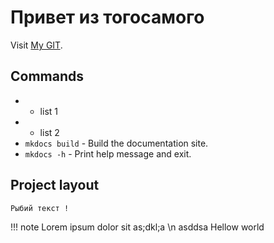 # Привет из тогосамого

Visit [My GIT](https://github.com/Tot-Maxim).

## Commands

* - list 1
* - list 2
* `mkdocs build` - Build the documentation site.
* `mkdocs -h` - Print help message and exit.

## Project layout

    Рыбий текст !


!!! note
    Lorem ipsum dolor sit as;dkl;a \n
    asddsa
    Hellow world
   